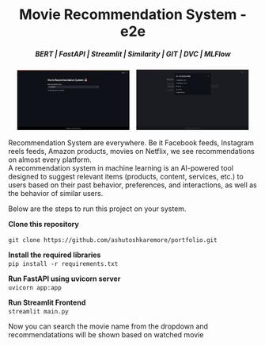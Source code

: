 <h1 align="center">Movie Recommendation System - e2e </h1>

<h5 align="center">BERT | FastAPI | Streamlit | Similarity | GIT | DVC | MLFlow </h5>


<p align="center">
  <img src="https://github.com/ashutoshkaremore/portfolio/blob/48b2f6b1a98d7e06540b7c046678c0b635b1eda7/Movie%20Recommendation%20System%20-%20E2E/screenshots/Screenshot%202025-07-26%20114016.png" alt="Movie Rec System - Main UI" width="45%" style="margin-right: 10px;" />
  <img src="https://github.com/ashutoshkaremore/portfolio/blob/48b2f6b1a98d7e06540b7c046678c0b635b1eda7/Movie%20Recommendation%20System%20-%20E2E/screenshots/Screenshot%202025-07-26%20114027.png" alt="Movie Rec System - Output" width="45%" />
</p>

<p>
Recommendation System are everywhere. Be it Facebook feeds, Instagram reels feeds, Amazon products, movies on Netflix, we see recommendations on almost every platform.<br>
A recommendation system in machine learning is an AI-powered tool designed to suggest relevant items (products, content, services, etc.) to users based on their past behavior, preferences, and interactions, as well as the behavior of similar users.
</p>

<p>
Below are the steps to run this project on your system.
</p>

<b>Clone this repository</b><br>
 
````git clone https://github.com/ashutoshkaremore/portfolio.git ````

<b>Install the required libraries</b><br>
````pip install -r requirements.txt````

<b>Run FastAPI using uvicorn server</b><br>
````uvicorn app:app````

<b>Run Streamlit Frontend</b><br>
````streamlit main.py````

Now you can search the movie name from the dropdown and recommendatations will be shown based on watched movie

